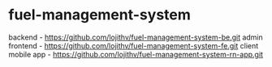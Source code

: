 # fuel-management-system
backend - https://github.com/lojithv/fuel-management-system-be.git
admin frontend - https://github.com/lojithv/fuel-management-system-fe.git
client mobile app - https://github.com/lojithv/fuel-management-system-rn-app.git
